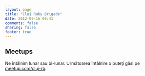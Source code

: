 ```yaml
---
layout: page
title: "Cluj Ruby Brigade"
date: 2012-09-16 09:41
comments: false
sharing: false
footer: true
---
```


## Meetups

Ne întâlnim lunar sau bi-lunar. Următoarea întâlnire o puteți găsi pe [meetup.com/cluj-rb](http://www.meetup.com/cluj-rb/).
